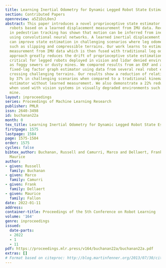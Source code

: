 ```yaml
---
title: Learning Inertial Odometry for Dynamic Legged Robot State Estimation
section: Contributed Papers
openreview: a5ZiDzL0enJ
abstract: This paper introduces a novel proprioceptive state estimator for legged
  robots based on a learned displacement measurement from IMU data. Recent research
  in pedestrian tracking has shown that motion can be inferred from inertial data
  using convolutional neural networks. A learned inertial displacement measurement
  can improve state estimation in challenging scenarios where leg odometry is unreliable,
  such as slipping and compressible terrains. Our work learns to estimate a displacement
  measurement from IMU data which is then fused with traditional leg odometry. Our
  approach greatly reduces the drift of proprioceptive state estimation, which is
  critical for legged robots deployed in vision and lidar denied environments such
  as foggy sewers or dusty mines. We compared results from an EKF and an incremental
  fixed-lag factor graph estimator using data from several real robot experiments
  crossing challenging terrains. Our results show a reduction of relative pose error
  by 37% in challenging scenarios when compared to a traditional kinematic-inertial
  estimator without learned measurement. We also demonstrate a 22% reduction in error
  when used with vision systems in visually degraded environments such as an underground
  mine.
layout: inproceedings
series: Proceedings of Machine Learning Research
publisher: PMLR
issn: 2640-3498
id: buchanan22a
month: 0
tex_title: Learning Inertial Odometry for Dynamic Legged Robot State Estimation
firstpage: 1575
lastpage: 1584
page: 1575-1584
order: 1575
cycles: false
bibtex_author: Buchanan, Russell and Camurri, Marco and Dellaert, Frank and Fallon,
  Maurice
author:
- given: Russell
  family: Buchanan
- given: Marco
  family: Camurri
- given: Frank
  family: Dellaert
- given: Maurice
  family: Fallon
date: 2022-01-11
address:
container-title: Proceedings of the 5th Conference on Robot Learning
volume: '164'
genre: inproceedings
issued:
  date-parts:
  - 2022
  - 1
  - 11
pdf: https://proceedings.mlr.press/v164/buchanan22a/buchanan22a.pdf
extras: []
# Format based on citeproc: http://blog.martinfenner.org/2013/07/30/citeproc-yaml-for-bibliographies/
---
```

